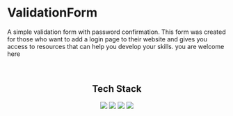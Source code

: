 <h1>
ValidationForm
</h1>
<p>
A simple validation form with password confirmation.
This form was created for those who want to add a login page to their website and gives you access to resources that can help you develop your skills.
you are welcome here
</p>
<br>

<div align="center">
<h2>Tech Stack</h2>
</div>
<div align="center">
<p>
<img src="https://img.shields.io/badge/HTML5-E34F26.svg?style=for-the-badge&logo=HTML5&logoColor=white">
<img src="https://img.shields.io/badge/CSS-1572B6.svg?style=for-the-badge&logo=CSS3&logoColor=white">
<img src="https://img.shields.io/badge/JavaScript-F7DF1E.svg?style=for-the-badge&logo=JavaScript&logoColor=white">
<img src="https://img.shields.io/badge/Bootstrap-7952B3.svg?style=for-the-badge&logo=Bootstrap&logoColor=white">
</p>
</div>
<br>
